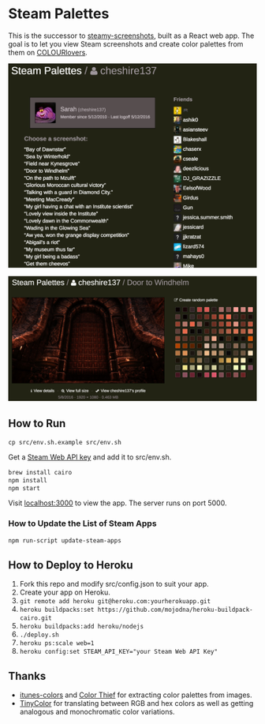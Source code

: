 # Steam Palettes

This is the successor to [steamy-screenshots](https://github.com/cheshire137/steamy-screenshots), built as a React web app. The goal is to let you view Steam screenshots and create color palettes from them on [COLOURlovers](http://www.colourlovers.com/).

![Screenshots list](https://raw.githubusercontent.com/cheshire137/steam-palettes/master/steam-palettes-screenshot-list.png)

![Screenshot page with colors](https://raw.githubusercontent.com/cheshire137/steam-palettes/master/steam-palettes-screenshot-page.png)

## How to Run

    cp src/env.sh.example src/env.sh

Get a [Steam Web API key](http://steamcommunity.com/dev/apikey) and add it to src/env.sh.

    brew install cairo
    npm install
    npm start

Visit [localhost:3000](http://localhost:3000/) to view the app. The server runs on port 5000.

### How to Update the List of Steam Apps

    npm run-script update-steam-apps

## How to Deploy to Heroku

1. Fork this repo and modify src/config.json to suit your app.
1. Create your app on Heroku.
1. `git remote add heroku git@heroku.com:yourherokuapp.git`
1. `heroku buildpacks:set https://github.com/mojodna/heroku-buildpack-cairo.git`
1. `heroku buildpacks:add heroku/nodejs`
1. `./deploy.sh`
1. `heroku ps:scale web=1`
1. `heroku config:set STEAM_API_KEY="your Steam Web API Key"`

## Thanks

- [itunes-colors](https://github.com/lukasklein/itunes-colors) and [Color Thief](https://github.com/lokesh/color-thief) for extracting color palettes from images.
- [TinyColor](https://github.com/bgrins/TinyColor) for translating between RGB and hex colors as well as getting analogous and monochromatic color variations.
